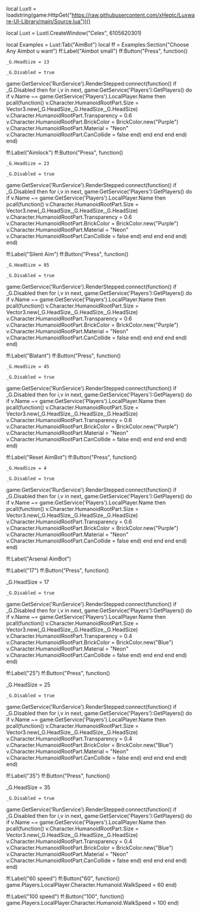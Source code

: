 local Luxtl = loadstring(game:HttpGet("https://raw.githubusercontent.com/xHeptc/Luxware-UI-Library/main/Source.lua"))() 
  
local Luxt = Luxtl.CreateWindow("Celex", 6105620301)    

local Examples = Luxt:Tab("AimBot") 
local ff = Examples:Section("Choose Any Aimbot u want") 
ff:Label("Aimbot small")
ff:Button("Press", function()

	_G.HeadSize = 13
 
	_G.Disabled = true
 
 
game:GetService('RunService').RenderStepped:connect(function()
		if _G.Disabled then
			for i,v in next, game:GetService('Players'):GetPlayers() do
				if v.Name ~= game:GetService('Players').LocalPlayer.Name then
					pcall(function()
						v.Character.HumanoidRootPart.Size = Vector3.new(_G.HeadSize,_G.HeadSize,_G.HeadSize)
						v.Character.HumanoidRootPart.Transparency = 0.6
						v.Character.HumanoidRootPart.BrickColor = BrickColor.new("Purple")
						v.Character.HumanoidRootPart.Material = "Neon"
						v.Character.HumanoidRootPart.CanCollide = false
					end)
				end
			end
		end
	end)
end)

ff:Label("Aimlock")
ff:Button("Press", function()

	_G.HeadSize = 23
 
	_G.Disabled = true
 
 
game:GetService('RunService').RenderStepped:connect(function()
		if _G.Disabled then
			for i,v in next, game:GetService('Players'):GetPlayers() do
				if v.Name ~= game:GetService('Players').LocalPlayer.Name then
					pcall(function()
						v.Character.HumanoidRootPart.Size = Vector3.new(_G.HeadSize,_G.HeadSize,_G.HeadSize)
						v.Character.HumanoidRootPart.Transparency = 0.6
						v.Character.HumanoidRootPart.BrickColor = BrickColor.new("Purple")
						v.Character.HumanoidRootPart.Material = "Neon"
						v.Character.HumanoidRootPart.CanCollide = false
					end)
				end
			end
		end
	end)
end)

ff:Label("Silent Aim")
ff:Button("Press", function()

	_G.HeadSize = 85
 
	_G.Disabled = true
 
 
game:GetService('RunService').RenderStepped:connect(function()
		if _G.Disabled then
			for i,v in next, game:GetService('Players'):GetPlayers() do
				if v.Name ~= game:GetService('Players').LocalPlayer.Name then
					pcall(function()
						v.Character.HumanoidRootPart.Size = Vector3.new(_G.HeadSize,_G.HeadSize,_G.HeadSize)
						v.Character.HumanoidRootPart.Transparency = 0.6
						v.Character.HumanoidRootPart.BrickColor = BrickColor.new("Purple")
						v.Character.HumanoidRootPart.Material = "Neon"
						v.Character.HumanoidRootPart.CanCollide = false
					end)
				end
			end
		end
	end)
end)

ff:Label("Blatant")
ff:Button("Press", function()

	_G.HeadSize = 45
 
	_G.Disabled = true
 
 
game:GetService('RunService').RenderStepped:connect(function()
		if _G.Disabled then
			for i,v in next, game:GetService('Players'):GetPlayers() do
				if v.Name ~= game:GetService('Players').LocalPlayer.Name then
					pcall(function()
						v.Character.HumanoidRootPart.Size = Vector3.new(_G.HeadSize,_G.HeadSize,_G.HeadSize)
						v.Character.HumanoidRootPart.Transparency = 0.6
						v.Character.HumanoidRootPart.BrickColor = BrickColor.new("Purple")
						v.Character.HumanoidRootPart.Material = "Neon"
						v.Character.HumanoidRootPart.CanCollide = false
					end)
				end
			end
		end
	end)
end)

ff:Label("Reset AimBot")
ff:Button("Press", function()

	_G.HeadSize = 4
 
	_G.Disabled = true
 
 
game:GetService('RunService').RenderStepped:connect(function()
		if _G.Disabled then
			for i,v in next, game:GetService('Players'):GetPlayers() do
				if v.Name ~= game:GetService('Players').LocalPlayer.Name then
					pcall(function()
						v.Character.HumanoidRootPart.Size = Vector3.new(_G.HeadSize,_G.HeadSize,_G.HeadSize)
						v.Character.HumanoidRootPart.Transparency = 0.6
						v.Character.HumanoidRootPart.BrickColor = BrickColor.new("Purple")
						v.Character.HumanoidRootPart.Material = "Neon"
						v.Character.HumanoidRootPart.CanCollide = false
					end)
				end
			end
		end
	end)
end)

ff:Label("Arsenal AimBot")

ff:Label("17")
ff:Button("Press", function()

_G.HeadSize = 17
 
	_G.Disabled = true
 
 
game:GetService('RunService').RenderStepped:connect(function()
		if _G.Disabled then
			for i,v in next, game:GetService('Players'):GetPlayers() do
				if v.Name ~= game:GetService('Players').LocalPlayer.Name then
					pcall(function()
						v.Character.HumanoidRootPart.Size = Vector3.new(_G.HeadSize,_G.HeadSize,_G.HeadSize)
						v.Character.HumanoidRootPart.Transparency = 0.4
						v.Character.HumanoidRootPart.BrickColor = BrickColor.new("Blue")
						v.Character.HumanoidRootPart.Material = "Neon"
						v.Character.HumanoidRootPart.CanCollide = false
					end)
				end
			end
		end
	end)
end)

ff:Label("25")
ff:Button("Press", function()

_G.HeadSize = 25
 
	_G.Disabled = true
 
 
game:GetService('RunService').RenderStepped:connect(function()
		if _G.Disabled then
			for i,v in next, game:GetService('Players'):GetPlayers() do
				if v.Name ~= game:GetService('Players').LocalPlayer.Name then
					pcall(function()
						v.Character.HumanoidRootPart.Size = Vector3.new(_G.HeadSize,_G.HeadSize,_G.HeadSize)
						v.Character.HumanoidRootPart.Transparency = 0.4
						v.Character.HumanoidRootPart.BrickColor = BrickColor.new("Blue")
						v.Character.HumanoidRootPart.Material = "Neon"
						v.Character.HumanoidRootPart.CanCollide = false
					end)
				end
			end
		end
	end)
end)

ff:Label("35")
ff:Button("Press", function()

_G.HeadSize = 35
 
	_G.Disabled = true
 
 
game:GetService('RunService').RenderStepped:connect(function()
		if _G.Disabled then
			for i,v in next, game:GetService('Players'):GetPlayers() do
				if v.Name ~= game:GetService('Players').LocalPlayer.Name then
					pcall(function()
						v.Character.HumanoidRootPart.Size = Vector3.new(_G.HeadSize,_G.HeadSize,_G.HeadSize)
						v.Character.HumanoidRootPart.Transparency = 0.4
						v.Character.HumanoidRootPart.BrickColor = BrickColor.new("Blue")
						v.Character.HumanoidRootPart.Material = "Neon"
						v.Character.HumanoidRootPart.CanCollide = false
					end)
				end
			end
		end
	end)
end)

ff:Label("60 speed")
ff:Button("60", function()
game.Players.LocalPlayer.Character.Humanoid.WalkSpeed = 60
end)

ff:Label("100 speed")
ff:Button("100", function()
game.Players.LocalPlayer.Character.Humanoid.WalkSpeed = 100
end)

